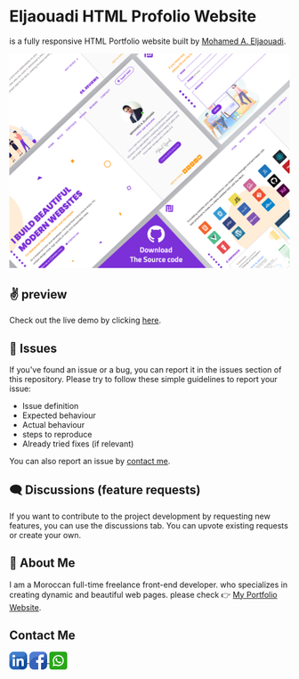 # Eljaouadi HTML Profolio Website
is a fully responsive HTML Portfolio website built by [Mohamed A. Eljaouadi](http://eljaouadi.com).

![Screenshot](https://raw.githubusercontent.com/Jaouadi7/eljaouadi-portfolio/ad20a8fe6024f723ee6dd7ad4f8fb3e22aa57ca1/offer.jpg)

## ✌️ preview

Check out the live demo by clicking [here](http://eljaouadi.com). 

## 🍔 Issues

If you've found an issue or a bug, you can report it in the issues section of this repository. Please try to follow these simple guidelines to report your issue:

* Issue definition
* Expected behaviour
* Actual behaviour
* steps to reproduce
* Already tried fixes (if relevant)

You can also report an issue by  [contact me](mailto:contact@eljaouadi.com).

## 🗨️ Discussions (feature requests)

If you want to contribute to the project development by requesting new features, you can use the discussions tab. You can upvote existing requests or create your own.


## 🚀 About Me

I am a Moroccan full-time freelance front-end developer. who specializes in creating dynamic and beautiful web pages. please check  👉  [My Portfolio Website](http://eljaouadi.com).

## Contact Me

<a href = 'https://www.linkedin.com/in/eljaouadi'>
  <img width = '32px' align= 'center' src="https://github.com/Jaouadi7/Jaouadi7/blob/main/linkedin.png"/>
</a> 
<a href = 'https://web.facebook.com/Eljaouadi7/'>
  <img width = '32px' align= 'center' src="https://github.com/Jaouadi7/Jaouadi7/blob/main/facebook%20(1).png"/>
</a>
<a href = 'https://wa.me/00212621058205'>
  <img width = '32px' align= 'center' src="https://github.com/Jaouadi7/Jaouadi7/blob/main/whatsapp.png"/>
</a>
